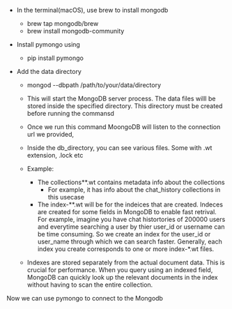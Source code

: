 - In the terminal(macOS), use brew to install mongodb
    - brew tap mongodb/brew
    - brew install mongodb-community

- Install pymongo using
    - pip install pymongo


- Add the data directory
    - mongod --dbpath /path/to/your/data/directory

    - This will start the MongoDB server process. The data files willl be
    stored inside the specified directory. This directory must be created before running the commansd
    
    - Once we run this command MoongoDB will listen to the connection url we provided,
    
    - Inside the db_directory, you can see various files. Some with .wt extension, .lock etc
    
     - Example: 
       - The collections**.wt contains metadata info about the collections
         - For example, it has info about the chat_history collections in this usecase
       - The index-**.wt will be for the indeices that are created. Indeces are created for some fields in
         MongoDB to enable fast retrival. For example, imagine you have chat histortories of 200000 users and everytime
         searching a user by thier user_id or username can be time consuming. So we create an index for the user_id or user_name
         through which we can search faster. Generally, each index you create corresponds to one or more index-*.wt files.
     - Indexes are stored separately from the actual document data. This is crucial for performance. When you query using an indexed field, MongoDB can quickly look up the relevant documents in the index without having to scan the entire collection.
     

Now we can use pymongo to connect to the Mongodb

